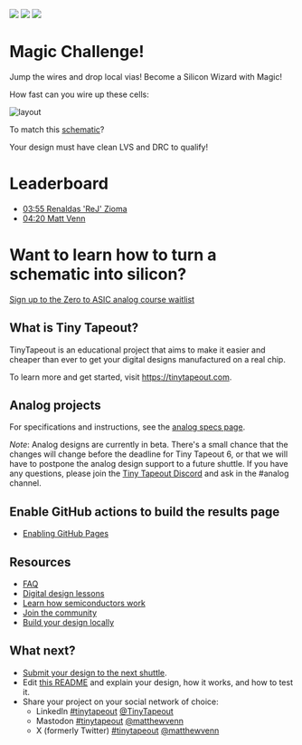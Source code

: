 ![](../../workflows/gds/badge.svg) ![](../../workflows/docs/badge.svg) ![](../../workflows/lvs/badge.svg)

# Magic Challenge!

Jump the wires and drop local vias! Become a Silicon Wizard with Magic!

How fast can you wire up these cells:

![layout](docs/init_layout.png)

To match this [schematic](https://xschem-viewer.com/?file=https://github.com/mattvenn/magic_challenge/blob/main/xschem/challenge.sch)?

Your design must have clean LVS and DRC to qualify!

# Leaderboard

* [03:55 Renaldas 'ReJ' Zioma](https://www.youtube.com/watch?v=qB_n0rUnuWM)
* [04:20 Matt Venn](https://youtu.be/aKv0HFeVWOM)

# Want to learn how to turn a schematic into silicon?

[Sign up to the Zero to ASIC analog course waitlist](https://docs.google.com/forms/d/e/1FAIpQLScXN6zhH9dkISgsvGsgHH53k_zN3EdOgxQc8JHPTwpHUUbPaQ/viewform)

## What is Tiny Tapeout?

TinyTapeout is an educational project that aims to make it easier and cheaper than ever to get your digital designs manufactured on a real chip.

To learn more and get started, visit https://tinytapeout.com.

## Analog projects

For specifications and instructions, see the [analog specs page](https://tinytapeout.com/specs/analog/).

*Note*: Analog designs are currently in beta. There's a small chance that the changes will change before the deadline for Tiny Tapeout 6, or that we will have to postpone the analog design support to a future shuttle. If you have any questions, please join the [Tiny Tapeout Discord](https://tinytapeout.com/discord) and ask in the #analog channel.

## Enable GitHub actions to build the results page

- [Enabling GitHub Pages](https://tinytapeout.com/faq/#my-github-action-is-failing-on-the-pages-part)

## Resources

- [FAQ](https://tinytapeout.com/faq/)
- [Digital design lessons](https://tinytapeout.com/digital_design/)
- [Learn how semiconductors work](https://tinytapeout.com/siliwiz/)
- [Join the community](https://tinytapeout.com/discord)
- [Build your design locally](https://docs.google.com/document/d/1aUUZ1jthRpg4QURIIyzlOaPWlmQzr-jBn3wZipVUPt4)

## What next?

- [Submit your design to the next shuttle](https://app.tinytapeout.com/).
- Edit [this README](README.md) and explain your design, how it works, and how to test it.
- Share your project on your social network of choice:
  - LinkedIn [#tinytapeout](https://www.linkedin.com/search/results/content/?keywords=%23tinytapeout) [@TinyTapeout](https://www.linkedin.com/company/100708654/)
  - Mastodon [#tinytapeout](https://chaos.social/tags/tinytapeout) [@matthewvenn](https://chaos.social/@matthewvenn)
  - X (formerly Twitter) [#tinytapeout](https://twitter.com/hashtag/tinytapeout) [@matthewvenn](https://twitter.com/matthewvenn)
